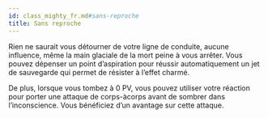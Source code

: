 ```yaml
---
id: class_mighty_fr.md#sans-reproche
title: Sans reproche
---
```


Rien ne saurait vous détourner de votre ligne de conduite, aucune influence, même la main glaciale de la mort peine à vous arrêter. Vous pouvez dépenser un point d’aspiration pour réussir automatiquement un jet de sauvegarde qui permet de résister à l’effet charmé.

De plus, lorsque vous tombez à 0 PV, vous pouvez utiliser votre réaction pour porter une attaque de corps-àcorps avant de sombrer dans l’inconscience. Vous bénéficiez d’un avantage sur cette attaque.

